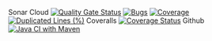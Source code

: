Sonar Cloud [![Quality Gate Status](https://sonarcloud.io/api/project_badges/measure?project=saadzafar659_Advanced-TMS&metric=alert_status)](https://sonarcloud.io/summary/new_code?id=saadzafar659_Advanced-TMS) 
[![Bugs](https://sonarcloud.io/api/project_badges/measure?project=saadzafar659_Advanced-TMS&metric=bugs)](https://sonarcloud.io/summary/new_code?id=saadzafar659_Advanced-TMS)
[![Coverage](https://sonarcloud.io/api/project_badges/measure?project=saadzafar659_Advanced-TMS&metric=coverage)](https://sonarcloud.io/summary/new_code?id=saadzafar659_Advanced-TMS)
[![Duplicated Lines (%)](https://sonarcloud.io/api/project_badges/measure?project=saadzafar659_Advanced-TMS&metric=duplicated_lines_density)](https://sonarcloud.io/summary/new_code?id=saadzafar659_Advanced-TMS)
Coveralls [![Coverage Status](https://coveralls.io/repos/github/saadzafar659/Advanced-TMS/badge.svg?branch=main)](https://coveralls.io/github/saadzafar659/Advanced-TMS?branch=main)
Github [![Java CI with Maven](https://github.com/saadzafar659/Advanced-TMS/actions/workflows/maven.yml/badge.svg)](https://github.com/saadzafar659/Advanced-TMS/actions/workflows/maven.yml)
